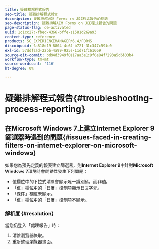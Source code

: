 ```yaml
---
title: 疑難排解程式報告
seo-title: 疑難排解程式報告
description: 疑難排解AEM Forms on JEE程式報告的問題
seo-description: 疑難排解AEM Forms on JEE程式報告的問題
page-status-flag: de-activated
uuid: 1c1cc27c-fbed-4366-bffe-e1581d269a93
content-type: reference
products: SG_EXPERIENCEMANAGER/6.4/FORMS
discoiquuid: 0a818d19-8804-4c69-b721-31c347c593c0
exl-id: 57ddfead-22bb-4a99-925e-11d71fc61669
source-git-commit: bd94d3949f0117aa3e1c9f0e84f7293a5d6b03b4
workflow-type: tm+mt
source-wordcount: '116'
ht-degree: 0%

---
```


# 疑難排解程式報告{#troubleshooting-process-reporting}

## 在Microsoft Windows 7上建立Internet Explorer 9篩選器時遇到的問題{#issues-faced-in-creating-filters-on-internet-explorer-on-microsoft-windows}

如果您為預先定義的報表建立篩選器，則&#x200B;**Internet Explorer 9**&#x200B;中針對&#x200B;**Microsoft Windows 7**&#x200B;環境時會間歇性發生下列問題：

* 值欄位中的下拉式清單會顯示唯一識別碼，而非值。
* 「值」欄位中的「日曆」控制項顯示日文字元。
* 「條件」欄位未顯示。
* 「值」欄位中的「日曆」控制項不顯示。

### 解析度 {#resolution}

當您仍登入「處理報告」時：

1. 清除瀏覽器快取。
1. 重新整理瀏覽器畫面。
